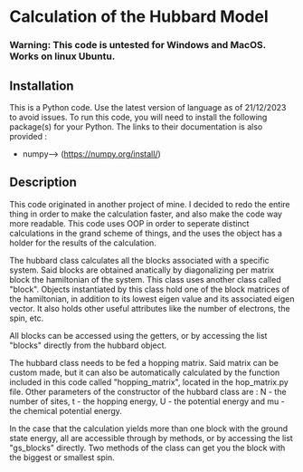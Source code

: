 # Calculation of the Hubbard Model

### Warning: This code is untested for Windows and MacOS. Works on linux Ubuntu.

## Installation
This is a Python code. Use the latest version of language as of 21/12/2023 to avoid issues.
To run this code, you will need to install the following package(s) for your Python. The links to their documentation is also provided :
- numpy--> (https://numpy.org/install/)

## Description
This code originated in another project of mine. I decided to redo the entire thing in order to make the calculation faster, and also make the code way more readable. This code uses OOP in order to seperate distinct calculations in the grand scheme of things, and the uses the object has a holder for the results of the calculation.

The hubbard class calculates all the blocks associated with a specific system. Said blocks are obtained anatically by diagonalizing per matrix block the hamiltonian of the system. This class uses another class called "block". Objects instantiated by this class hold one of the block matrices of the hamiltonian, in addition to its lowest eigen value and its associated eigen vector. It also holds other useful attributes like the number of electrons, the spin, etc.

All blocks can be accessed using the getters, or by accessing the list "blocks" directly from the hubbard object.

The hubbard class needs to be fed a hopping matrix. Said matrix can be custom made, but it can also be automatically calculated by the function included in this code called "hopping_matrix", located in the hop_matrix.py file. Other parameters of the constructor of the hubbard class are : N - the number of sites, t - the hopping energy, U - the potential energy and mu - the chemical potential energy.

In the case that the calculation yields more than one block with the ground state energy, all are accessible through by methods, or by accessing the list "gs_blocks" directly. Two methods of the class can get you the block with the biggest or smallest spin.
